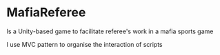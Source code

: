 # MafiaReferee
Is a Unity-based game to facilitate referee's work in a mafia sports game

I use MVC pattern to organise the interaction of scripts
